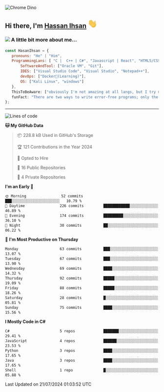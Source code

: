  <!--
**HasanIhsan/HasanIhsan** is a ✨ _special_ ✨ repository because its `README.md` (this file) appears on your GitHub profile.
-->

![Chrome Dino](https://mir-s3-cdn-cf.behance.net/project_modules/max_1200/4ff07986208593.5d9a654e92f36.gif)


<h2 align="left">Hi there, I'm <a href="https://www.linkedin.com/in/hassan-ihsan-045b11231/" target="_blank" rel="noopener noreferrer">Hassan Ihsan</a> <img src="https://raw.githubusercontent.com/ABSphreak/ABSphreak/master/gifs/Hi.gif" height="30" />
 
 
 ### <img src="https://media.giphy.com/media/VgCDAzcKvsR6OM0uWg/giphy.gif" width="50"> A little bit more about me...  
 
 ```javascript
const HasanIhsan = {
    pronouns: "He" | "Him",
    ProgrammingLans: [ "C |  C++ | C#", "Javascript | React", "HTML5/CSS", "JSON", "Java"],
        SoftwareAndTool: ["Oracle VM", "Git"],
        IDES: ["Visual Studio Code", "Visual Studio", "Notepad++"],
        devOps: ["Docker🐳(Learning)"], 
        OS: ["Kali Linux", "windows"]
    },
    ThisToBeAware: ["obviously I'm not amazing at all langs, but I try my best not to go rusty"], 
    funFact: "There are two ways to write error-free programs; only the third one works"
};
```
 
 --- 

<!--START_SECTION:waka-->
![Lines of code](https://img.shields.io/badge/From%20Hello%20World%20I%27ve%20Written-1.1%20million%20lines%20of%20code-blue)

**🐱 My GitHub Data** 

> 📦 228.8 kB Used in GitHub's Storage 
 > 
> 🏆 121 Contributions in the Year 2024
 > 
> 💼 Opted to Hire
 > 
> 📜 16 Public Repositories 
 > 
> 🔑 4 Private Repositories 
 > 
**I'm an Early 🐤** 

```text
🌞 Morning                52 commits          ███░░░░░░░░░░░░░░░░░░░░░░   10.79 % 
🌆 Daytime                226 commits         ████████████░░░░░░░░░░░░░   46.89 % 
🌃 Evening                174 commits         █████████░░░░░░░░░░░░░░░░   36.10 % 
🌙 Night                  30 commits          ██░░░░░░░░░░░░░░░░░░░░░░░   06.22 % 
```
📅 **I'm Most Productive on Thursday** 

```text
Monday                   63 commits          ███░░░░░░░░░░░░░░░░░░░░░░   13.07 % 
Tuesday                  67 commits          ███░░░░░░░░░░░░░░░░░░░░░░   13.90 % 
Wednesday                69 commits          ████░░░░░░░░░░░░░░░░░░░░░   14.32 % 
Thursday                 92 commits          █████░░░░░░░░░░░░░░░░░░░░   19.09 % 
Friday                   88 commits          █████░░░░░░░░░░░░░░░░░░░░   18.26 % 
Saturday                 28 commits          █░░░░░░░░░░░░░░░░░░░░░░░░   05.81 % 
Sunday                   75 commits          ████░░░░░░░░░░░░░░░░░░░░░   15.56 % 
```


**I Mostly Code in C#** 

```text
C#                       5 repos             ███████░░░░░░░░░░░░░░░░░░   29.41 % 
JavaScript               4 repos             ██████░░░░░░░░░░░░░░░░░░░   23.53 % 
Python                   3 repos             ████░░░░░░░░░░░░░░░░░░░░░   17.65 % 
Java                     3 repos             ████░░░░░░░░░░░░░░░░░░░░░   17.65 % 
Shell                    1 repo              █░░░░░░░░░░░░░░░░░░░░░░░░   05.88 % 
```




 Last Updated on 21/07/2024 01:03:52 UTC
<!--END_SECTION:waka-->
 
 
